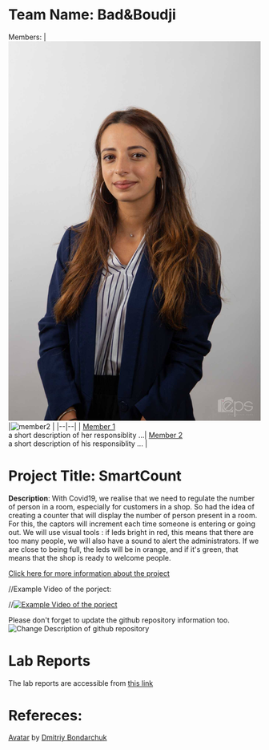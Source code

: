 # Team Name: Bad&Boudji
Members: 
|![member1](https://github.com/efrei-paris-sud/2020-B-Bad-and-Boudji/blob/main/Elise_BOUDJEMA.jpg) |![member2](assets/member2.webp?raw=true)  |
|--|--|
|  [Member 1](https://github.com/EliseBoudj) <br> a short description of her responsiblity ...| [Member 2 ](https://github.com/LamJustine) <br> a short description of his responsiblity ... |



# Project Title: SmartCount
 **Description**: With Covid19, we realise that we need to regulate the number of person in a room, especially for customers in a shop. So had the idea of creating a counter that will display the number of person present in a room. For this, the captors will increment each time someone is entering or going out. We will use visual tools : if leds bright in red, this means that there are too many people, we will also have a sound to alert the administrators. If we are close to being full, the leds will be in orange, and if it's green, that means that the shop is ready to welcome people. 
 
[Click here for more information about the project](project) 

//Example Video of the porject:

//[![Example Video of the porject](https://img.youtube.com/vi/ucZl6vQ_8Uo/0.jpg)](https://www.youtube.com/watch?v=ucZl6vQ_8Uo)

Please don't forget to update the github repository information too. 
![Change Description of github repository](assets/change_description.png?raw=true)

# Lab Reports

The lab reports are accessible from [this link](lab)

# Refereces:
[Avatar](https://github.com/efrei-paris-sud/2020-B-Bad-and-Boudji/blob/main/Elise_BOUDJEMA.jpg) by [Dmitriy Bondarchuk](https://iconscout.com/contributors/dmitriy-bondarchuk)
